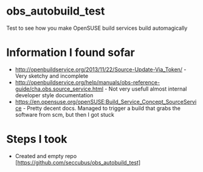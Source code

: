 # obs_autobuild_test
Test to see how you make OpenSUSE build services build automagically

Information I found sofar
=========================
* http://openbuildservice.org/2013/11/22/Source-Update-Via_Token/ - Very sketchy and incomplete
* http://openbuildservice.org/help/manuals/obs-reference-guide/cha.obs.source_service.html - Not very usefull almost internal developer style documentation
* https://en.opensuse.org/openSUSE:Build_Service_Concept_SourceService - Pretty decent docs. Managed to trigger a build that grabs the software from scm, but then I got stuck

Steps I took
============
* Created and empty repo [https://github.com/seccubus/obs_autobuild_test]
